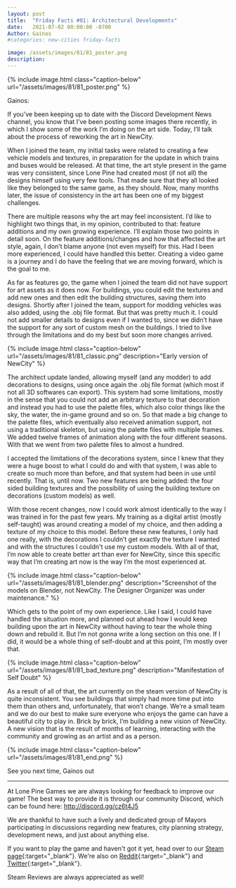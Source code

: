 ```yaml
---
layout: post
title:  "Friday Facts #81: Architectural Developments"
date:   2021-07-02 00:00:00 -0700
Author: Gainos
#categories: new-cities friday-facts

image: /assets/images/81/81_poster.png
description: 
---
```


{% include image.html class="caption-below"
  url="/assets/images/81/81_poster.png"
%}

Gainos:

If you’ve been keeping up to date with the Discord Development News channel, you know that I’ve been posting some images there recently, in which I show some of the work I’m doing on the art side. Today, I’ll talk about the process of reworking the art in NewCity.

When I joined the team, my initial tasks were related to creating a few vehicle models and textures, in preparation for the update in which trains and buses would be released. At that time, the art style present in the game was very consistent, since Lone Pine had created most (if not all) the designs himself using very few tools. That made sure that they all looked like they belonged to the same game, as they should. Now, many months later, the issue of consistency in the art has been one of my biggest challenges.

There are multiple reasons why the art may feel inconsistent. I’d like to highlight two things that, in my opinion, contributed to that: feature additions and my own growing experience. I’ll explain those two points in detail soon. On the feature additions/changes and how that affected the art style, again, I don’t blame anyone (not even myself) for this. Had I been more experienced, I could have handled this better. Creating a video game is a journey and I do have the feeling that we are moving forward, which is the goal to me.

As far as features go, the game when I joined the team did not have support for art assets as it does now. For buildings, you could edit the textures and add new ones and then edit the building structures, saving them into designs. Shortly after I joined the team, support for modding vehicles was also added, using the .obj file format. But that was pretty much it. I could not add smaller details to designs even if I wanted to, since we didn’t have the support for any sort of custom mesh on the buildings. I tried to live through the limitations and do my best but soon more changes arrived.

{% include image.html class="caption-below"
  url="/assets/images/81/81_classic.png"
  description="Early version of NewCity"
%}

The architect update landed, allowing myself (and any modder) to add decorations to designs, using once again the .obj file format (which most if not all 3D softwares can export). This system had some limitations, mostly in the sense that you could not add an arbitrary texture to that decoration and instead you had to use the palette files, which also color things like the sky, the water, the in-game ground and so on. So that made a big change to the palette files, which eventually also received animation support, not using a traditional skeleton, but using the palette files with multiple frames. We added twelve frames of animation along with the four different seasons. With that we went from two palette files to almost a hundred.

 I accepted the limitations of the decorations system, since I knew that they were a huge boost to what I could do and with that system, I was able to create so much more than before, and that system had been in use until recently. That is, until now. Two new features are being added: the four sided building textures and the possibility of using the building texture on decorations (custom models) as well.

With those recent changes, now I could work almost identically to the way I was trained in for the past few years. My training as a digital artist (mostly self-taught) was around creating a model of my choice, and then adding a texture of my choice to this model. Before these new features, I only had one really, with the decorations I couldn’t get exactly the texture I wanted and with the structures I couldn't use my custom models. With all of that, I’m now able to create better art than ever for NewCity, since this specific way that I’m creating art now is the way I’m the most experienced at. 

{% include image.html class="caption-below"
  url="/assets/images/81/81_blender.png"
  description="Screenshot of the models on Blender, not NewCity. The Designer Organizer was under maintenance."
%}

Which gets to the point of my own experience. Like I said, I could have handled the situation more, and planned out ahead how I would keep building upon the art in NewCity without having to tear the whole thing down and rebuild it. But I’m not gonna write a long section on this one. If I did, it would be a whole thing of self-doubt and at this point, I’m mostly over that.

{% include image.html class="caption-below"
  url="/assets/images/81/81_bad_texture.png"
  description="Manifestation of Self Doubt"
%}

As a result of all of that, the art currently on the steam version of NewCity is quite inconsistent. You see buildings that simply had more time put into them than others and, unfortunately, that won’t change. We’re a small team and we do our best to make sure everyone who enjoys the game can have a beautiful city to play in. Brick by brick, I’m building a new vision of NewCity. A new vision that is the result of months of learning, interacting with the community and growing as an artist and as a person.


{% include image.html class="caption-below"
  url="/assets/images/81/81_end.png"
%}

See you next time, 
Gainos out

---

At Lone Pine Games we are always looking for feedback to improve our game! The best way to provide it is through our community Discord, which can be found here: http://discord.gg/cz6t4J5

We are thankful to have such a lively and dedicated group of Mayors participating in discussions regarding new features, city planning strategy, development news, and just about anything else.

If you want to play the game and haven't got it yet, head over to our [Steam page]{:target="_blank"}. We're also on [Reddit]{:target="_blank"} and [Twitter]{:target="_blank"}. 

Steam Reviews are always appreciated as well!

[Discord]:  http://discord.gg/cz6t4J5
[Steam page]: https://store.steampowered.com/app/1067860/NewCity/
[Reddit]: https://www.reddit.com/r/NewCity
[Twitter]: https://twitter.com/lone_pine_games



